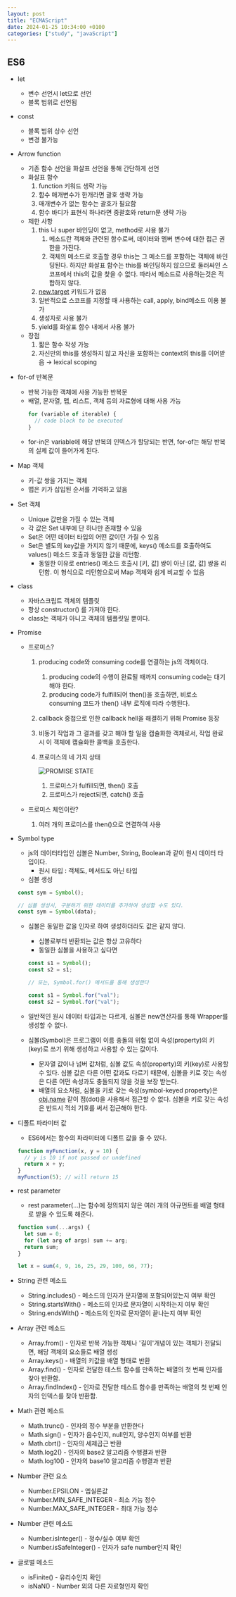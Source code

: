 ```yaml
---
layout: post
title: "ECMAScript"
date: 2024-01-25 10:34:00 +0100
categories: ["study", "javaScript"]
---
```


## ES6

- let
  - 변수 선언시 let으로 선언
  - 블록 범위로 선언됨
- const
  - 블록 범위 상수 선언
  - 변경 불가능
- Arrow function
  - 기존 함수 선언을 화살표 선언을 통해 간단하게 선언
  - 화살표 함수
    1. function 키워드 생략 가능
    2. 함수 매개변수가 한개라면 괄호 생략 가능
    3. 매개변수가 없는 함수는 괄호가 필요함
    4. 함수 바디가 표현식 하나라면 중괄호와 return문 생략 가능
  - 제한 사항
    1. this 나 super 바인딩이 없고, method로 사용 불가
       1. 메소드란 객체와 관련된 함수로써, 데이터와 멤버 변수에 대한 접근 권한을 가진다.
       2. 객체의 메소드로 호출할 경우 this는 그 메소드를 포함하는 객체에 바인딩된다. 하지만 화살표 함수는 this를 바인딩하지 않으므로 둘러싸인 스코프에서 this의 값을 찾을 수 없다. 따라서 메소드로 사용하는것은 적합하지 않다.
    2. [new.target](http://new.target/) 키워드가 없음
    3. 일반적으로 스코프를 지정할 때 사용하는 call, apply, bind메소드 이용 불가
    4. 생성자로 사용 불가
    5. yield를 화살표 함수 내에서 사용 불가
  - 장점
    1. 짧은 함수 작성 가능
    2. 자신만의 this를 생성하지 않고 자신을 포함하는 context의 this를 이어받음 → lexical scoping
- for-of 반복문
  - 반복 가능한 객체에 사용 가능한 반복문
  - 배열, 문자열, 맵, 리스트, 객체 등의 자료형에 대해 사용 가능
    ```js
    for (variable of iterable) {
      // code block to be executed
    }
    ```
  - for-in은 variable에 해당 반복의 인덱스가 할당되는 반면, for-of는 해당 반복의 실제 값이 들어가게 된다.
- Map 객체
  - 키-값 쌍을 가지는 객체
  - 맵은 키가 삽입된 순서를 기억하고 있음
- Set 객체
  - Unique 값만을 가질 수 있는 객체
  - 각 값은 Set 내부에 단 하나만 존재할 수 있음
  - Set은 어떤 데이터 타입의 어떤 값이던 가질 수 있음
  - Set은 별도의 key값을 가지지 않기 때문에, keys() 메소드를 호출하여도 values() 메소드 호출과 동일한 값을 리턴함.
    - 동일한 이유로 entries() 메소드 호출시 [키, 값] 쌍이 아닌 [값, 값] 쌍을 리턴함. 이 형식으로 리턴함으로써 Map 객체와 쉽게 비교할 수 있음
- class
  - 자바스크립트 객체의 템플릿
  - 항상 constructor() 를 가져야 한다.
  - class는 객체가 아니고 객체의 템플릿일 뿐이다.
- Promise

  - 프로미스?

    1. producing code와 consuming code를 연결하는 js의 객체이다.
       1. producing code의 수행이 완료될 때까지 consuming code는 대기해야 한다.
       2. producing code가 fulfill되어 then()을 호출하면, 비로소 consuming 코드가 then() 내부 로직에 따라 수행된다.
    2. callback 중첩으로 인한 callback hell을 해결하기 위해 Promise 등장
    3. 비동기 작업과 그 결과를 갖고 해야 할 일을 캡슐화한 객체로서, 작업 완료 시 이 객체에 캡슐화한 콜백을 호출한다.
    4. 프로미스의 네 가지 상태

       ![PROMISE STATE](../../../../../assets/images/ECMA.png)

       1. 프로미스가 fulfill되면, then() 호출
       2. 프로미스가 reject되면, catch() 호출

  - 프로미스 체인이란?
    1. 여러 개의 프로미스를 then()으로 연결하여 사용

- Symbol type

  - js의 데이터타입인 심볼은 Number, String, Boolean과 같이 원시 데이터 타입이다.
    - 원시 타입 : 객체도, 메서드도 아닌 타입
  - 심볼 생성

  ```js
  const sym = Symbol();

  // 심볼 생성시, 구분하기 위한 데이터를 추가하여 생성할 수도 있다.
  const sym = Symbol(data);
  ```

  - 심볼은 동일한 값을 인자로 하여 생성하더라도 값은 같지 않다.

    - 심볼로부터 반환되는 값은 항상 고유하다
    - 동일한 심볼을 사용하고 싶다면

    ```js
    const s1 = Symbol();
    const s2 = s1;

    // 또는, Symbol.for() 메서드를 통해 생성한다

    const s1 = Symbol.for("val");
    const s2 = Symbol.for("val");
    ```

  - 일반적인 원시 데이터 타입과는 다르게, 심볼은 new연산자를 통해 Wrapper를 생성할 수 없다.
  - 심볼(Symbol)은 프로그램이 이름 충돌의 위험 없이 속성(property)의 키(key)로 쓰기 위해 생성하고 사용할 수 있는 값이다.
    - 문자열 값이나 넘버 값처럼, 심볼 값도 속성(property)의 키(key)로 사용할 수 있다. 심볼 값은 다른 어떤 값과도 다르기 때문에, 심볼을 키로 갖는 속성은 다른 어떤 속성과도 충돌되지 않을 것을 보장 받는다.
    - 배열의 요소처럼, 심볼을 키로 갖는 속성(symbol-keyed property)은 [obj.name](http://obj.name/) 같이 점(dot)을 사용해서 접근할 수 없다. 심볼을 키로 갖는 속성은 반드시 꺽쇠 기호를 써서 접근해야 한다.

- 디폴트 파라미터 값
  - ES6에서는 함수의 파라미터에 디폴트 값을 줄 수 있다.
  ```js
  function myFunction(x, y = 10) {
    // y is 10 if not passed or undefined
    return x + y;
  }
  myFunction(5); // will return 15
  ```
- rest parameter

  - rest parameter(...)는 함수에 정의되지 않은 여러 개의 아규먼트를 배열 형태로 받을 수 있도록 해준다.

  ```js
  function sum(...args) {
    let sum = 0;
    for (let arg of args) sum += arg;
    return sum;
  }

  let x = sum(4, 9, 16, 25, 29, 100, 66, 77);
  ```

- String 관련 메소드
  - String.includes() - 메소드의 인자가 문자열에 포함되어있는지 여부 확인
  - String.startsWith() - 메소드의 인자로 문자열이 시작하는지 여부 확인
  - String.endsWith() - 메소드의 인자로 문자열이 끝나는지 여부 확인
- Array 관련 메소드
  - Array.from() - 인자로 반복 가능한 객체나 '길이'개념이 있는 객체가 전달되면, 해당 객체의 요소들로 배열 생성
  - Array.keys() - 배열의 키값을 배열 형태로 반환
  - Array.find() - 인자로 전달한 테스트 함수를 만족하는 배열의 첫 번째 인자를 찾아 반환함.
  - Array.findIndex() - 인자로 전달한 테스트 함수를 만족하는 배열의 첫 번째 인자의 인덱스를 찾아 반환함.
- Math 관련 메소드
  - Math.trunc() - 인자의 정수 부분을 반환한다
  - Math.sign() - 인자가 음수인지, null인지, 양수인지 여부를 반환
  - Math.cbrt() - 인자의 세제곱근 반환
  - Math.log2() - 인자의 base2 알고리즘 수행결과 반환
  - Math.log10() - 인자의 base10 알고리즘 수행결과 반환
- Number 관련 요소
  - Number.EPSILON - 엡실론값
  - Number.MIN_SAFE_INTEGER - 최소 가능 정수
  - Number.MAX_SAFE_INTEGER - 최대 가능 정수
- Number 관련 메소드
  - Number.isInteger() - 정수/실수 여부 확인
  - Number.isSafeInteger() - 인자가 safe number인지 확인
- 글로벌 메소드
  - isFinite() - 유리수인지 확인
  - isNaN() - Number 외의 다른 자료형인지 확인
